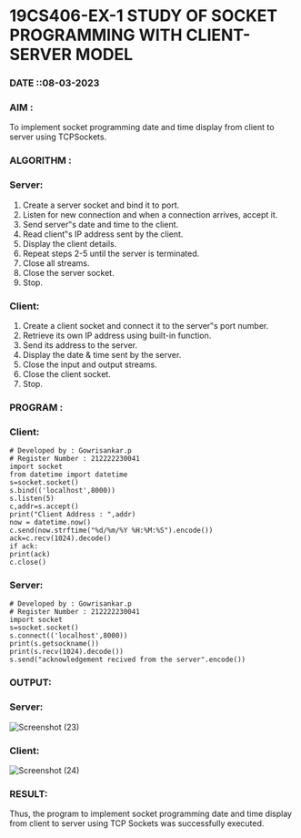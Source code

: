 # 19CS406-EX-1 STUDY OF SOCKET PROGRAMMING WITH CLIENT-SERVER MODEL

### DATE ::08-03-2023

### AIM :
   To implement socket programming date and time display from client to server using TCPSockets.

### ALGORITHM :
### Server:
1. Create a server socket and bind it to port.
2. Listen for new connection and when a connection arrives, accept it.
3. Send server‟s date and time to the client.
4. Read client‟s IP address sent by the client.
5. Display the client details.
6. Repeat steps 2-5 until the server is terminated.
7. Close all streams.
8. Close the server socket.
9. Stop.

### Client:
1. Create a client socket and connect it to the server‟s port number.
2. Retrieve its own IP address using built-in function.
3. Send its address to the server.
4. Display the date & time sent by the server.
5. Close the input and output streams.
6. Close the client socket.
7. Stop.

### PROGRAM :
### Client:
```
# Developed by : Gowrisankar.p
# Register Number : 212222230041
import socket
from datetime import datetime
s=socket.socket()
s.bind(('localhost',8000))
s.listen(5)
c,addr=s.accept()
print("Client Address : ",addr)
now = datetime.now()
c.send(now.strftime("%d/%m/%Y %H:%M:%S").encode())
ack=c.recv(1024).decode()
if ack:
print(ack)
c.close()
```
### Server:
```
# Developed by : Gowrisankar.p
# Register Number : 212222230041
import socket
s=socket.socket()
s.connect(('localhost',8000))
print(s.getsockname())
print(s.recv(1024).decode())
s.send("acknowledgement recived from the server".encode())
```
### OUTPUT:
### Server:
![Screenshot (23)](https://github.com/gowrisankarponnusamy/19CS406-EX-1/assets/119393123/f8b194bd-7571-4a97-952d-a6743452f4ba)
### Client:
![Screenshot (24)](https://github.com/gowrisankarponnusamy/19CS406-EX-1/assets/119393123/f42f8c67-5112-4c54-b7c5-8ee821d767e4)

### RESULT:
Thus, the program to implement socket programming date and time display from client to server using TCP Sockets was successfully executed.
